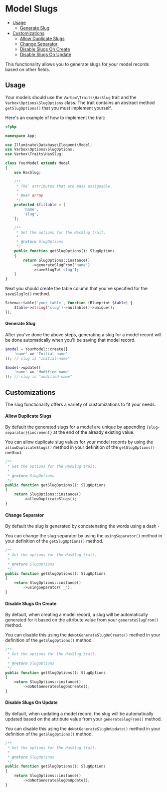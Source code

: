 <h1>Model Slugs</h1>

- [Usage](#usage)
    - [Generate Slug](#generate-slug)
- [Customizations](#customizations)
    - [Allow Duplicate Slugs](#allow-duplicate-slugs)
    - [Change Separator](#change-separator)
    - [Disable Slugs On Create](#disable-slugs-on-create)
    - [Disable Slugs On Update](#disable-slugs-on-update)

<p id="first-p">
This functionality allows you to generate slugs for your model records based on other fields.
</p>   

<a name="usage"></a>
## Usage

Your models should use the `Varbox\Traits\HasSlug` trait and the `Varbox\Options\SlugOptions` class. 
The trait contains an abstract method `getSlugOptions()` that you must implement yourself.   

Here's an example of how to implement the trait:

```php
<?php

namespace App;

use Illuminate\Database\Eloquent\Model;
use Varbox\Options\SlugOptions;
use Varbox\Traits\HasSlug;

class YourModel extends Model
{
    use HasSlug;

    /**
     * The` attributes that are mass assignable.
     *
     * @var array
     */
    protected $fillable = [
        'name',
        'slug',
    ];

    /**
     * Get the options for the HasSlug trait.
     *
     * @return SlugOptions
     */
    public function getSlugOptions(): SlugOptions
    {
        return SlugOptions::instance()
            ->generateSlugFrom('name')
            ->saveSlugTo('slug');
    }
}
```

Next you should create the table column that you've specified for the `saveSlugTo()` method.

```php
Schema::table('your_table', function (Blueprint $table) {
    $table->string('slug')->nullable()->unique();
});
```

<a name="generate-slug"></a>
#### Generate Slug

After you've done the above steps, generating a slug for a model record will be done automatically when you'll be saving that model record.

```php
$model = YourModel::create([
    'name' => 'Initial name'
]); // slug is "initial-name"

$model->update([
    'name' => 'Modified name'
]); // slug is "modified-name"
``` 

<a name="customizations"></a>
## Customizations

The slug functionality offers a variety of customizations to fit your needs.

<a name="allow-duplicate-slugs"></a>
#### Allow Duplicate Slugs

By default the generated slugs for a model are unique by appending `{slug-separator}{increment}` at the end of the already existing value.

You can allow duplicate slug values for your model records by using the `allowDuplicateSlugs()` method in your definition of the `getSlugOptions()` method.

```php
/**
 * Get the options for the HasSlug trait.
 *
 * @return SlugOptions
 */
public function getSlugOptions(): SlugOptions
{
    return SlugOptions::instance()
        ->allowDuplicateSlugs();
}
```

<a name="change-separator"></a>
#### Change Separator

By default the slug is generated by concatenating the words using a dash `-`

You can change the slug separator by using the `usingSeparator()` method in your definition of the `getSlugOptions()` method.

```php
/**
 * Get the options for the HasSlug trait.
 *
 * @return SlugOptions
 */
public function getSlugOptions(): SlugOptions
{
    return SlugOptions::instance()
        ->usingSeparator('_');
}
```

<a name="disable-slugs-on-create"></a>
#### Disable Slugs On Create

By default, when creating a model record, a slug will be automatically generated for it based on the attribute value from your `generateSlugFrom()` method.

You can disable this using the `doNotGenerateSlugOnCreate()` method in your definition of the `getSlugOptions()` method.

```php
/**
 * Get the options for the HasSlug trait.
 *
 * @return SlugOptions
 */
public function getSlugOptions(): SlugOptions
{
    return SlugOptions::instance()
        ->doNotGenerateSlugOnCreate();
}
```

<a name="disable-slugs-on-update"></a>
#### Disable Slugs On Update

By default, when updating a model record, the slug will be automatically updated based on the attribute value from your `generateSlugFrom()` method.

You can disable this using the `doNotGenerateSlugOnUpdate()` method in your definition of the `getSlugOptions()` method.

```php
/**
 * Get the options for the HasSlug trait.
 *
 * @return SlugOptions
 */
public function getSlugOptions(): SlugOptions
{
    return SlugOptions::instance()
        ->doNotGenerateSlugOnUpdate();
}
```
